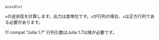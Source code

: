 ```
acosd(x)
```

`x`の逆余弦を計算します。出力は度単位です。`x`が行列の場合、`x`は正方行列である必要があります。

!!! compat "Julia 1.7"
    行列引数はJulia 1.7以降が必要です。

